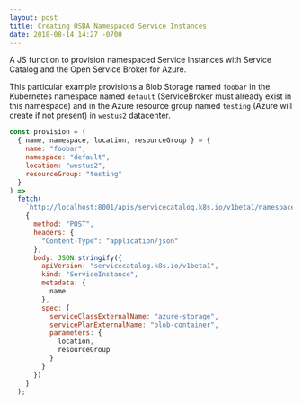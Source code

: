 ```yaml
---
layout: post
title: Creating OSBA Namespaced Service Instances
date: 2018-08-14 14:27 -0700
---
```


A JS function to provision namespaced Service Instances with Service Catalog and the Open Service Broker for Azure.

This particular example provisions a Blob Storage named `foobar` in the Kubernetes namespace named `default` (ServiceBroker must already exist in this namespace) and in the Azure resource group named `testing` (Azure will create if not present) in `westus2` datacenter.

<!-- <script src="https://gist.github.com/evanlouie/c00722a77caa6f217224fc4b3964399d.js"></script> -->

```javascript
const provision = (
  { name, namespace, location, resourceGroup } = {
    name: "foobar",
    namespace: "default",
    location: "westus2",
    resourceGroup: "testing"
  }
) =>
  fetch(
    `http://localhost:8001/apis/servicecatalog.k8s.io/v1beta1/namespaces/${namespace}/serviceinstances`,
    {
      method: "POST",
      headers: {
        "Content-Type": "application/json"
      },
      body: JSON.stringify({
        apiVersion: "servicecatalog.k8s.io/v1beta1",
        kind: "ServiceInstance",
        metadata: {
          name
        },
        spec: {
          serviceClassExternalName: "azure-storage",
          servicePlanExternalName: "blob-container",
          parameters: {
            location,
            resourceGroup
          }
        }
      })
    }
  );
```
